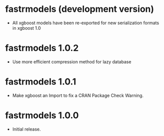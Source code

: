# fastrmodels (development version)

* All xgboost models have been re-exported for new serialization formats in xgboost 1.0

# fastrmodels 1.0.2

* Use more efficient compression method for lazy database

# fastrmodels 1.0.1

* Make xgboost an Import to fix a CRAN Package Check Warning.

# fastrmodels 1.0.0

* Initial release.
